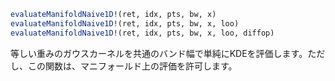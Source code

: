 ```julia
evaluateManifoldNaive1D!(ret, idx, pts, bw, x)
evaluateManifoldNaive1D!(ret, idx, pts, bw, x, loo)
evaluateManifoldNaive1D!(ret, idx, pts, bw, x, loo, diffop)

```

等しい重みのガウスカーネルを共通のバンド幅で単純にKDEを評価します。ただし、この関数は、マニフォールド上の評価を許可します。
